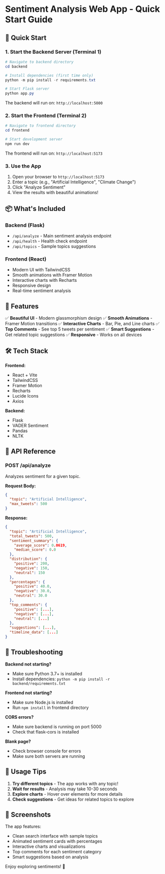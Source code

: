 # Sentiment Analysis Web App - Quick Start Guide

## 🚀 Quick Start

### 1. Start the Backend Server (Terminal 1)

```powershell
# Navigate to backend directory
cd backend

# Install dependencies (first time only)
python -m pip install -r requirements.txt

# Start Flask server
python app.py
```

The backend will run on: `http://localhost:5000`

### 2. Start the Frontend (Terminal 2)

```powershell
# Navigate to frontend directory
cd frontend

# Start development server
npm run dev
```

The frontend will run on: `http://localhost:5173`

### 3. Use the App

1. Open your browser to `http://localhost:5173`
2. Enter a topic (e.g., "Artificial Intelligence", "Climate Change")
3. Click "Analyze Sentiment"
4. View the results with beautiful animations!

## 📦 What's Included

### Backend (Flask)
- `/api/analyze` - Main sentiment analysis endpoint
- `/api/health` - Health check endpoint
- `/api/topics` - Sample topics suggestions

### Frontend (React)
- Modern UI with TailwindCSS
- Smooth animations with Framer Motion
- Interactive charts with Recharts
- Responsive design
- Real-time sentiment analysis

## 🎨 Features

✅ **Beautiful UI** - Modern glassmorphism design
✅ **Smooth Animations** - Framer Motion transitions
✅ **Interactive Charts** - Bar, Pie, and Line charts
✅ **Top Comments** - See top 5 tweets per sentiment
✅ **Smart Suggestions** - Get related topic suggestions
✅ **Responsive** - Works on all devices

## 🛠️ Tech Stack

**Frontend:**
- React + Vite
- TailwindCSS
- Framer Motion
- Recharts
- Lucide Icons
- Axios

**Backend:**
- Flask
- VADER Sentiment
- Pandas
- NLTK

## 📝 API Reference

### POST /api/analyze
Analyzes sentiment for a given topic.

**Request Body:**
```json
{
  "topic": "Artificial Intelligence",
  "max_tweets": 500
}
```

**Response:**
```json
{
  "topic": "Artificial Intelligence",
  "total_tweets": 500,
  "sentiment_summary": {
    "average_score": 0.0619,
    "median_score": 0.0
  },
  "distribution": {
    "positive": 200,
    "negative": 150,
    "neutral": 150
  },
  "percentages": {
    "positive": 40.0,
    "negative": 30.0,
    "neutral": 30.0
  },
  "top_comments": {
    "positive": [...],
    "negative": [...],
    "neutral": [...]
  },
  "suggestions": [...],
  "timeline_data": [...]
}
```

## 🐛 Troubleshooting

**Backend not starting?**
- Make sure Python 3.7+ is installed
- Install dependencies: `python -m pip install -r backend/requirements.txt`

**Frontend not starting?**
- Make sure Node.js is installed
- Run `npm install` in frontend directory

**CORS errors?**
- Make sure backend is running on port 5000
- Check that flask-cors is installed

**Blank page?**
- Check browser console for errors
- Make sure both servers are running

## 🎯 Usage Tips

1. **Try different topics** - The app works with any topic!
2. **Wait for results** - Analysis may take 10-30 seconds
3. **Explore charts** - Hover over elements for more details
4. **Check suggestions** - Get ideas for related topics to explore

## 📸 Screenshots

The app features:
- Clean search interface with sample topics
- Animated sentiment cards with percentages
- Interactive charts and visualizations
- Top comments for each sentiment category
- Smart suggestions based on analysis

Enjoy exploring sentiments! 🎉
